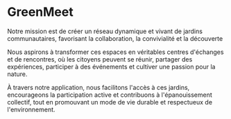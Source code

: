 # GreenMeet
Notre mission est de créer un réseau dynamique et vivant de jardins communautaires, favorisant la collaboration, la convivialité et la découverte

Nous aspirons à transformer ces espaces en véritables centres d'échanges et de rencontres, où les citoyens peuvent se réunir, partager des expériences, participer à des événements et cultiver une passion pour la nature. 

À travers notre application, nous facilitons l'accès à ces jardins, encourageons la participation active et contribuons à l'épanouissement collectif, tout en promouvant un mode de vie durable et respectueux de l'environnement.
